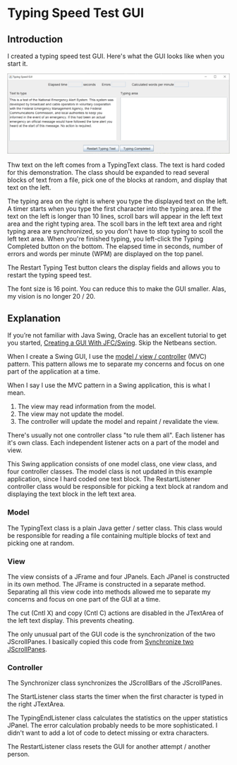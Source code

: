 # Typing Speed Test GUI

## Introduction

I created a typing speed test GUI.  Here's what the GUI looks like when you start it.

![Typing Test GUI](2021-06-26.png)

Thw text on the left comes from a TypingText class.  The text is hard coded for this demonstration.  The class should be expanded to read several blocks of text from a file, pick one of the blocks at random, and display that text on the left.

The typing area on the right is where you type the displayed text on the left.  A timer starts when you type the first character into the typing area.  If the text on the left is longer than 10 lines, scroll bars will appear in the left text area and the right typing area.  The scoll bars in the left text area and right typing area are synchronized, so you don't have to stop typing to scoll the left text area.  When you're finished typing, you left-click the Typing Completed button on the bottom.  The elapsed time in seconds, number of errors and words per minute (WPM) are displayed on the top panel.

The Restart Typing Test button clears the display fields and allows you to restart the typing speed test.

The font size is 16 point.  You can reduce this to make the GUI smaller.  Alas, my vision is no longer 20 / 20.

## Explanation

If you’re not familiar with Java Swing, Oracle has an excellent tutorial to get you started, [Creating a GUI With JFC/Swing](https://docs.oracle.com/javase/tutorial/uiswing/index.html). Skip the Netbeans section.

When I create a Swing GUI, I use the [model / view / controller](https://en.wikipedia.org/wiki/Model%E2%80%93view%E2%80%93controller) (MVC) pattern.  This pattern allows me to separate my concerns and focus on one part of the application at a time.

When I say I use the MVC pattern in a Swing application, this is what I mean.

1.  The view may read information from the model.
2.  The view may not update the model.
3.  The controller will update the model and repaint / revalidate the view.

There's usually not one controller class "to rule them all".  Each listener has it's own class.  Each independent listener acts on a part of the model and view.

This Swing application consists of one model class, one view class, and four controller classes.  The model class is not updated in this example application, since I hard coded one text block.  The RestartListener controller class would be responsible for picking a text block at random and displaying the text block in the left text area.

### Model

The TypingText class is a plain Java getter / setter class.  This class would be responsible for reading a file containing multiple blocks of text and picking one at random.

### View

The view consists of a JFrame and four JPanels.  Each JPanel is constructed in its own method.  The JFrame is constructed in a separate method.  Separating all this view code into methods allowed me to separate my concerns and focus on one part of the GUI at a time.

The cut (Cntl X) and copy (Cntl C) actions are disabled in the JTextArea of the left text display.  This prevents cheating.

The only unusual part of the GUI code is the synchronization of the two JScrollPanes.  I basically copied this code from [Synchronize two JScrollPanes](https://coderanch.com/t/339632/java/synchronize-ScrollPane).

### Controller

The Synchronizer class synchronizes the JScrollBars of the JScrollPanes.

The StartListener class starts the timer when the first character is typed in the right JTextArea.

The TypingEndListener class calculates the statistics on the upper statistics JPanel.  The error calculation probably needs to be more sophisticated.  I didn't want to add a lot of code to detect missing or extra characters.

The RestartListener class resets the GUI for another attempt / another person.
